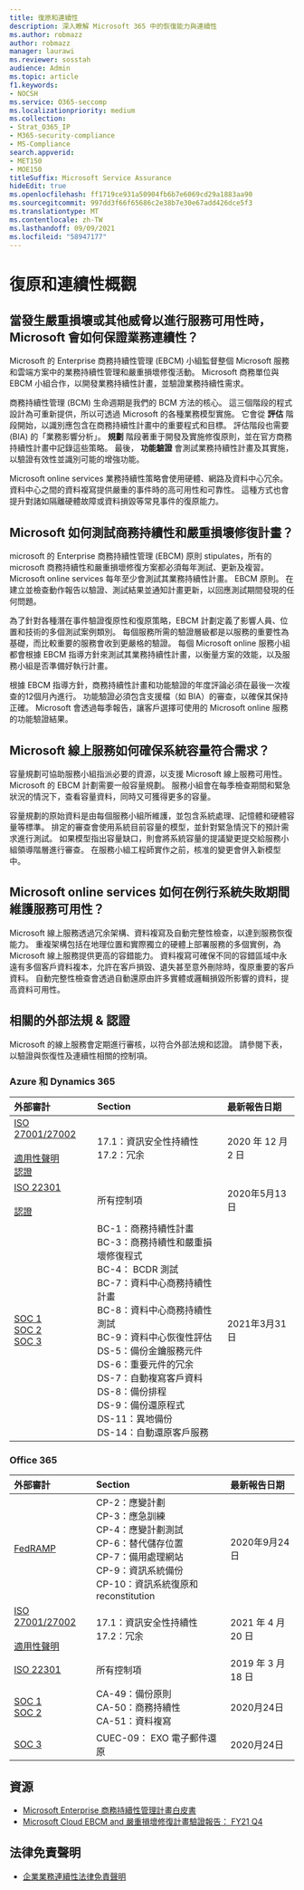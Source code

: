 ```yaml
---
title: 復原和連續性
description: 深入瞭解 Microsoft 365 中的恢復能力與連續性
ms.author: robmazz
author: robmazz
manager: laurawi
ms.reviewer: sosstah
audience: Admin
ms.topic: article
f1.keywords:
- NOCSH
ms.service: O365-seccomp
ms.localizationpriority: medium
ms.collection:
- Strat_O365_IP
- M365-security-compliance
- MS-Compliance
search.appverid:
- MET150
- MOE150
titleSuffix: Microsoft Service Assurance
hideEdit: true
ms.openlocfilehash: ff1719ce931a50904fb6b7e6069cd29a1883aa90
ms.sourcegitcommit: 997dd3f66f65686c2e38b7e30e67add426dce5f3
ms.translationtype: MT
ms.contentlocale: zh-TW
ms.lasthandoff: 09/09/2021
ms.locfileid: "58947177"
---
```

# <a name="resiliency-and-continuity-overview"></a>復原和連續性概觀

## <a name="how-does-microsoft-ensure-business-continuity-if-a-disaster-or-other-threat-to-service-availability-occurs"></a>當發生嚴重損壞或其他威脅以進行服務可用性時，Microsoft 會如何保證業務連續性？

Microsoft 的 Enterprise 商務持續性管理 (EBCM) 小組監督整個 Microsoft 服務和雲端方案中的業務持續性管理和嚴重損壞修復活動。 Microsoft 商務單位與 EBCM 小組合作，以開發業務持續性計畫，並驗證業務持續性需求。

商務持續性管理 (BCM) 生命週期是我們的 BCM 方法的核心。 這三個階段的程式設計為可重新提供，所以可透過 Microsoft 的各種業務模型實施。 它會從 **評估** 階段開始，以識別應包含在商務持續性計畫中的重要程式和目標。 評估階段也需要 (BIA) 的「業務影響分析」。 **規劃** 階段著重于開發及實施修復原則，並在官方商務持續性計畫中記錄這些策略。 最後， **功能驗證** 會測試業務持續性計畫及其實施，以驗證有效性並識別可能的增強功能。

Microsoft online services 業務持續性策略會使用硬體、網路及資料中心冗余。 資料中心之間的資料複寫提供嚴重的事件時的高可用性和可靠性。 這種方式也會提升對諸如隔離硬體故障或資料損毀等常見事件的復原能力。

## <a name="how-does-microsoft-test-business-continuity-and-disaster-recovery-plans"></a>Microsoft 如何測試商務持續性和嚴重損壞修復計畫？

microsoft 的 Enterprise 商務持續性管理 (EBCM) 原則 stipulates，所有的 microsoft 商務持續性和嚴重損壞修復方案都必須每年測試、更新及複習。 Microsoft online services 每年至少會測試其業務持續性計畫。 EBCM 原則。 在建立並檢查動作報告以驗證、測試結果並通知計畫更新，以回應測試期間發現的任何問題。

為了針對各種潛在事件驗證復原性和復原策略，EBCM 計劃定義了影響人員、位置和技術的多個測試案例類別。 每個服務所需的驗證層級都是以服務的重要性為基礎，而比較重要的服務會收到更嚴格的驗證。 每個 Microsoft online 服務小組都會根據 EBCM 指導方針來測試其業務持續性計畫，以衡量方案的效能，以及服務小組是否準備好執行計畫。

根據 EBCM 指導方針，商務持續性計畫和功能驗證的年度評論必須在最後一次複查的12個月內進行。 功能驗證必須包含支援檔（如 BIA）的審查，以確保其保持正確。 Microsoft 會透過每季報告，讓客戶選擇可使用的 Microsoft online 服務的功能驗證結果。

## <a name="how-do-microsoft-online-services-ensure-system-capacity-meets-demand"></a>Microsoft 線上服務如何確保系統容量符合需求？

容量規劃可協助服務小組指派必要的資源，以支援 Microsoft 線上服務可用性。 Microsoft 的 EBCM 計劃需要一般容量規劃。 服務小組會在每季檢查期間和緊急狀況的情況下，查看容量資料，同時又可獲得更多的容量。

容量規劃的原始資料是由每個服務小組所維護，並包含系統處理、記憶體和硬體容量等標準。 排定的審查會使用系統目前容量的模型，並針對緊急情況下的預計需求進行測試。 如果模型指出容量缺口，則會將系統容量的提議變更提交給服務小組領導階層進行審查。 在服務小組工程師實作之前，核准的變更會併入新模型中。

## <a name="how-do-microsoft-online-services-maintain-service-availability-during-routine-system-failures"></a>Microsoft online services 如何在例行系統失敗期間維護服務可用性？

Microsoft 線上服務透過冗余架構、資料複寫及自動完整性檢查，以達到服務恢復能力。 重複架構包括在地理位置和實際獨立的硬體上部署服務的多個實例，為 Microsoft 線上服務提供更高的容錯能力。 資料複寫可確保不同的容錯區域中永遠有多個客戶資料複本，允許在客戶損毀、遺失甚至意外刪除時，復原重要的客戶資料。 自動完整性檢查會透過自動還原由許多實體或邏輯損毀所影響的資料，提高資料可用性。

## <a name="related-external-regulations--certifications"></a>相關的外部法規 & 認證

Microsoft 的線上服務會定期進行審核，以符合外部法規和認證。 請參閱下表，以驗證與恢復性及連續性相關的控制項。

### <a name="azure-and-dynamics-365"></a>Azure 和 Dynamics 365

| **外部審計** | **Section** | **最新報告日期** |
|:--------------------|:------------|:-----------------------|
| [ISO 27001/27002](https://servicetrust.microsoft.com/ViewPage/MSComplianceGuideV3?command=Download&downloadType=Document&downloadId=e9116047-f327-430c-a83f-166b7e561ad6&tab=7027ead0-3d6b-11e9-b9e1-290b1eb4cdeb&docTab=7027ead0-3d6b-11e9-b9e1-290b1eb4cdeb_ISO_Reports) <br><br> [適用性聲明](https://servicetrust.microsoft.com/ViewPage/MSComplianceGuideV3?command=Download&downloadType=Document&downloadId=00af6c3e-7f3e-4e0d-8b0e-79f45ef2cef1&tab=7027ead0-3d6b-11e9-b9e1-290b1eb4cdeb&docTab=7027ead0-3d6b-11e9-b9e1-290b1eb4cdeb_ISO_Reports) <br> [認證](https://servicetrust.microsoft.com/ViewPage/MSComplianceGuideV3?command=Download&downloadType=Document&downloadId=d7af5304-3a31-40e6-9abb-e26352305d41&tab=7027ead0-3d6b-11e9-b9e1-290b1eb4cdeb&docTab=7027ead0-3d6b-11e9-b9e1-290b1eb4cdeb_ISO_Reports) | 17.1：資訊安全性持續性 <br> 17.2：冗余 | 2020 年 12 月 2 日 |
| [ISO 22301](https://servicetrust.microsoft.com/ViewPage/MSComplianceGuideV3?command=Download&downloadType=Document&downloadId=6d388547-fc88-46e3-8de2-6bc2edc08b06&tab=7027ead0-3d6b-11e9-b9e1-290b1eb4cdeb&docTab=7027ead0-3d6b-11e9-b9e1-290b1eb4cdeb_ISO_Reports) <br><br> [認證](https://servicetrust.microsoft.com/ViewPage/MSComplianceGuideV3?command=Download&downloadType=Document&downloadId=ee4b611b-bb4d-4056-b189-00da36e88949&tab=7027ead0-3d6b-11e9-b9e1-290b1eb4cdeb&docTab=7027ead0-3d6b-11e9-b9e1-290b1eb4cdeb_ISO_Reports) | 所有控制項 | 2020年5月13日 |
| [SOC 1](https://servicetrust.microsoft.com/ViewPage/MSComplianceGuideV3?command=Download&downloadType=Document&downloadId=b8721ebd-af20-42fe-b22f-8332b0a19517&tab=7027ead0-3d6b-11e9-b9e1-290b1eb4cdeb&docTab=7027ead0-3d6b-11e9-b9e1-290b1eb4cdeb_SOC_%2F_SSAE_16_Reports) <br> [SOC 2](https://servicetrust.microsoft.com/ViewPage/MSComplianceGuideV3?command=Download&downloadType=Document&downloadId=234a0f57-83c1-4afc-a586-a0e7a59592f7&tab=7027ead0-3d6b-11e9-b9e1-290b1eb4cdeb&docTab=7027ead0-3d6b-11e9-b9e1-290b1eb4cdeb_SOC_%2F_SSAE_16_Reports) <br> [SOC 3](https://servicetrust.microsoft.com/ViewPage/MSComplianceGuideV3?command=Download&downloadType=Document&downloadId=75c8cbf6-e456-473c-a05e-34fea888ec2a&tab=7027ead0-3d6b-11e9-b9e1-290b1eb4cdeb&docTab=7027ead0-3d6b-11e9-b9e1-290b1eb4cdeb_SOC_%2F_SSAE_16_Reports) | BC-1：商務持續性計畫 <br> BC-3：商務持續性和嚴重損壞修復程式 <br> BC-4： BCDR 測試 <br> BC-7：資料中心商務持續性計畫 <br> BC-8：資料中心商務持續性測試 <br> BC-9：資料中心恢復性評估 <br> DS-5：備份金鑰服務元件 <br> DS-6：重要元件的冗余 <br> DS-7：自動複寫客戶資料 <br> DS-8：備份排程 <br> DS-9：備份還原程式 <br> DS-11：異地備份 <br> DS-14：自動還原客戶服務 | 2021年3月31日 |

### <a name="office-365"></a>Office 365

| **外部審計** | **Section** | **最新報告日期** |
|:--------------------|:------------|:-----------------------|
| [FedRAMP](https://compliance.microsoft.com/compliancemanager) | CP-2：應變計劃 <br> CP-3：應急訓練 <br> CP-4：應變計劃測試 <br> CP-6：替代儲存位置 <br> CP-7：備用處理網站 <br> CP-9：資訊系統備份 <br> CP-10：資訊系統復原和 reconstitution | 2020年9月24日 |
| [ISO 27001/27002](https://servicetrust.microsoft.com/ViewPage/MSComplianceGuideV3?command=Download&downloadType=Document&downloadId=8d625374-4f2d-49f8-9d37-a4281ba98222&tab=7027ead0-3d6b-11e9-b9e1-290b1eb4cdeb&docTab=7027ead0-3d6b-11e9-b9e1-290b1eb4cdeb_ISO_Reports) <br><br> [適用性聲明](https://servicetrust.microsoft.com/ViewPage/MSComplianceGuideV3?command=Download&downloadType=Document&downloadId=c0df4ce8-c77e-4183-84eb-c8688470d8b1&tab=7027ead0-3d6b-11e9-b9e1-290b1eb4cdeb&docTab=7027ead0-3d6b-11e9-b9e1-290b1eb4cdeb_ISO_Reports) | 17.1：資訊安全性持續性 <br> 17.2：冗余 | 2021 年 4 月 20 日 |
| [ISO 22301](https://servicetrust.microsoft.com/ViewPage/MSComplianceGuideV3?command=Download&downloadType=Document&downloadId=13951eb3-6339-4629-b80d-dd0d43812fe7&tab=7027ead0-3d6b-11e9-b9e1-290b1eb4cdeb&docTab=7027ead0-3d6b-11e9-b9e1-290b1eb4cdeb_ISO_Reports) | 所有控制項 | 2019 年 3 月 18 日 |
| [SOC 1](https://servicetrust.microsoft.com/ViewPage/MSComplianceGuideV3?command=Download&downloadType=Document&downloadId=90df3f9c-3aaf-4dbf-99d0-ca9f2991721b&tab=7027ead0-3d6b-11e9-b9e1-290b1eb4cdeb&docTab=7027ead0-3d6b-11e9-b9e1-290b1eb4cdeb_SOC_%2F_SSAE_16_Reports) <br> [SOC 2](https://servicetrust.microsoft.com/ViewPage/MSComplianceGuideV3?command=Download&downloadType=Document&downloadId=a73c1738-7892-42b7-acd3-87b6371c53f6&tab=7027ead0-3d6b-11e9-b9e1-290b1eb4cdeb&docTab=7027ead0-3d6b-11e9-b9e1-290b1eb4cdeb_SOC_%2F_SSAE_16_Reports) | CA-49：備份原則 <br> CA-50：商務持續性 <br> CA-51：資料複寫 | 2020月24日 |
| [SOC 3](https://servicetrust.microsoft.com/ViewPage/MSComplianceGuideV3?command=Download&downloadType=Document&downloadId=274054e5-4968-48d2-bf94-9a8eda5d7a93&tab=7027ead0-3d6b-11e9-b9e1-290b1eb4cdeb&docTab=7027ead0-3d6b-11e9-b9e1-290b1eb4cdeb_SOC_%2F_SSAE_16_Reports) | CUEC-09： EXO 電子郵件還原 | 2020月24日 |

## <a name="resources"></a>資源

- [Microsoft Enterprise 商務持續性管理計畫白皮書](https://servicetrust.microsoft.com/ViewPage/TrustDocumentsV3?command=Download&downloadType=Document&downloadId=64f922a6-d624-40dd-a8ae-6f996b5186f3&tab=7f51cb60-3d6c-11e9-b2af-7bb9f5d2d913&docTab=7f)
- [Microsoft Cloud EBCM and 嚴重損壞修復計畫驗證報告： FY21 Q4](https://servicetrust.microsoft.com/ViewPage/TrustDocumentsV3?command=Download&downloadType=Document&downloadId=83dc940a-2078-4e14-8b7d-07128e5b453d&tab=7f51cb60-3d6c-11e9-b2af-7bb9f5d2d913&docTab=7f51cb60-3d6c-11e9-b2af-7bb9f5d2d913_FAQ_and_White_Papers)

## <a name="legal-disclaimer"></a>法律免責聲明

- [企業業務連續性法律免責聲明](assurance-ebcm-legal-disclaimer.md)